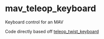 # mav_teleop_keyboard
Keyboard control for an MAV

Code directly based off [teleop_twist_keyboard](https://github.com/ros-teleop/teleop_twist_keyboard)

